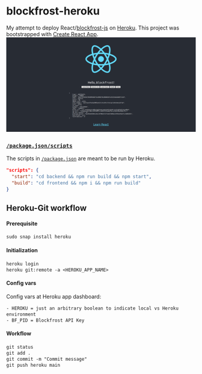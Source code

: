 # blockfrost-heroku
My attempt to deploy React/[blockfrost-js](https://github.com/blockfrost/blockfrost-js) on [Heroku](https://react-blockfrost.herokuapp.com). 
This project was bootstrapped with [Create React App](https://github.com/facebook/create-react-app). 
<img src="frontend/screenshots/0_HomePage0.png"/>

### [`/package.json/scripts`](package.json#L5)
The scripts in [`/package.json`](package.json#L5) are meant to be run by Heroku.
```json
"scripts": {
  "start": "cd backend && npm run build && npm start",
  "build": "cd frontend && npm i && npm run build"
}
```

## Heroku-Git workflow
#### Prerequisite
```
sudo snap install heroku
```

#### Initialization
```
heroku login
heroku git:remote -a <HEROKU_APP_NAME>
```

#### Config vars
Config vars at Heroku app dashboard:
```
- HEROKU = just an arbitrary boolean to indicate local vs Heroku environment
- BF_PID = Blockfrost API Key
```

#### Workflow
```
git status
git add .
git commit -m "Commit message"
git push heroku main
```
